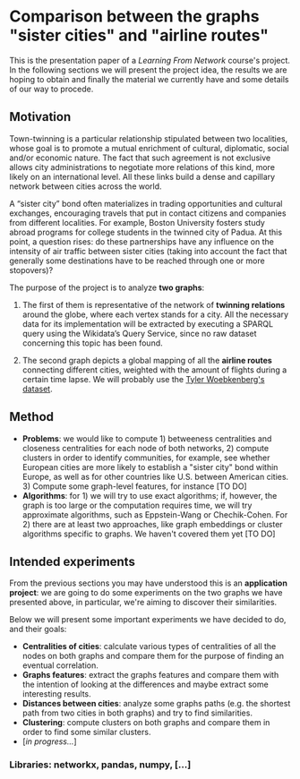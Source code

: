 
# Comparison between the graphs "sister cities" and "airline routes"

This is the presentation paper of a *Learning From Network* course's project.
In the following sections we will present the project idea, the results we are hoping to obtain and finally the material we currently have and some details of our way to procede.

## Motivation
Town-twinning is a particular relationship stipulated between two localities, whose goal is to promote a mutual enrichment of cultural, diplomatic, social and/or economic nature. The fact that such agreement is not exclusive allows city administrations to negotiate more relations of this kind, more likely on an international level. All these links build a dense and capillary network between cities across the world.

A “sister city” bond often materializes in trading opportunities and cultural exchanges, encouraging travels that put in contact citizens and companies from different localities. For example, Boston University fosters study abroad programs for college students in the twinned city of Padua. At this point, a question rises: do these partnerships have any influence on the intensity of air traffic between sister cities (taking into account the fact that generally some destinations have to be reached through one or more stopovers)?

The purpose of the project is to analyze **two graphs**:

1.  The first of them is representative of the network of **twinning relations** around the globe, where each vertex stands for a city. All the necessary data for its implementation will be extracted by executing a SPARQL query using the Wikidata’s Query Service, since no raw dataset concerning this topic has been found.
    
2.  The second graph depicts a global mapping of all the **airline routes** connecting different cities, weighted with the amount of flights during a certain time lapse. We will probably use the [Tyler Woebkenberg's dataset](https://data.world/tylerudite/airports-airlines-and-routes).
    
## Method

- **Problems**: we would like to compute 1) betweeness centralities and closeness centralities for each node of both networks, 2) compute clusters in order to identify communities, for example, see whether European cities are more likely to establish a "sister city" bond within Europe, as well as for other countries like U.S. between American cities. 3) Compute some graph-level features, for instance [TO DO]
- **Algorithms**: for 1) we will try to use exact algorithms; if, however, the graph is too large or the computation requires time, we will try approximate algorithms, such as Eppstein-Wang or Chechik-Cohen. For 2) there are at least two approaches, like graph embeddings or cluster algorithms specific to graphs. We haven't covered them yet [TO DO]

## Intended experiments

From the previous sections you may have understood this is an **application project**: we are going to do some experiments on the two graphs we have presented above, in particular, we're aiming to discover their similarities.

Below we will present some important experiments we have decided to do, and their goals:

- **Centralities of cities**: calculate various types of centralities of all the nodes on both graphs and compare them for the purpose of finding an eventual correlation.
- **Graphs features**: extract the graphs features and compare them with the intention of looking at the differences and maybe extract some interesting results.
- **Distances between cities**: analyze some graphs paths (e.g. the shortest path from two cities in both graphs) and try to find similarities. 
- **Clustering**: compute clusters on both graphs and compare them in order to find some similar clusters.
- [*in progress...*]

### Libraries: networkx, pandas, numpy, [...]
<!--stackedit_data:
eyJoaXN0b3J5IjpbMjY4MTMzODc1LC0xMTUwMDEzMDc5LDUzNj
Y3OTc0OSwtODA5NDYwNTExLC0yMTE5ODUyMzM1LDEyNTU5MjA2
NzIsLTIwODUwODAxMDMsMzUyNTUzMzMxXX0=
-->
